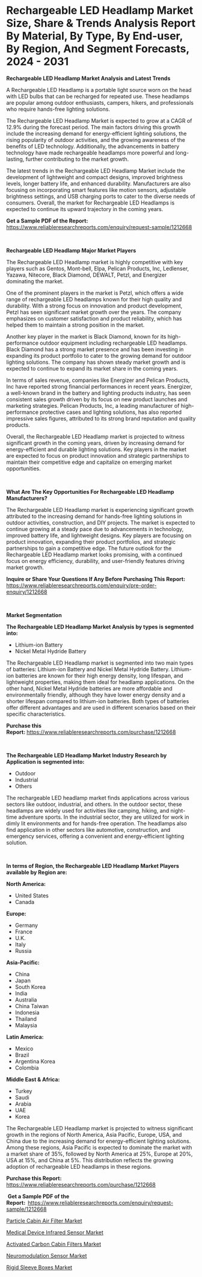 <p><h1>Rechargeable LED Headlamp Market Size, Share & Trends Analysis Report By Material, By Type, By End-user, By Region, And Segment Forecasts, 2024 - 2031</h1></p><p><strong>Rechargeable LED Headlamp Market Analysis and Latest Trends</strong></p>
<p><p>A Rechargeable LED Headlamp is a portable light source worn on the head with LED bulbs that can be recharged for repeated use. These headlamps are popular among outdoor enthusiasts, campers, hikers, and professionals who require hands-free lighting solutions.</p><p>The Rechargeable LED Headlamp Market is expected to grow at a CAGR of 12.9% during the forecast period. The main factors driving this growth include the increasing demand for energy-efficient lighting solutions, the rising popularity of outdoor activities, and the growing awareness of the benefits of LED technology. Additionally, the advancements in battery technology have made rechargeable headlamps more powerful and long-lasting, further contributing to the market growth.</p><p>The latest trends in the Rechargeable LED Headlamp Market include the development of lightweight and compact designs, improved brightness levels, longer battery life, and enhanced durability. Manufacturers are also focusing on incorporating smart features like motion sensors, adjustable brightness settings, and USB charging ports to cater to the diverse needs of consumers. Overall, the market for Rechargeable LED Headlamps is expected to continue its upward trajectory in the coming years.</p></p>
<p><strong>Get a Sample PDF of the Report:&nbsp;</strong> <a href="https://www.reliableresearchreports.com/enquiry/request-sample/1212668">https://www.reliableresearchreports.com/enquiry/request-sample/1212668</a></p>
<p>&nbsp;</p>
<p><strong>Rechargeable LED Headlamp Major Market Players</strong></p>
<p><p>The Rechargeable LED Headlamp market is highly competitive with key players such as Gentos, Mont-bell, Elpa, Pelican Products, Inc, Ledlenser, Yazawa, Nitecore, Black Diamond, DEWALT, Petzl, and Energizer dominating the market.</p><p>One of the prominent players in the market is Petzl, which offers a wide range of rechargeable LED headlamps known for their high quality and durability. With a strong focus on innovation and product development, Petzl has seen significant market growth over the years. The company emphasizes on customer satisfaction and product reliability, which has helped them to maintain a strong position in the market.</p><p>Another key player in the market is Black Diamond, known for its high-performance outdoor equipment including rechargeable LED headlamps. Black Diamond has a strong market presence and has been investing in expanding its product portfolio to cater to the growing demand for outdoor lighting solutions. The company has shown steady market growth and is expected to continue to expand its market share in the coming years.</p><p>In terms of sales revenue, companies like Energizer and Pelican Products, Inc have reported strong financial performances in recent years. Energizer, a well-known brand in the battery and lighting products industry, has seen consistent sales growth driven by its focus on new product launches and marketing strategies. Pelican Products, Inc, a leading manufacturer of high-performance protective cases and lighting solutions, has also reported impressive sales figures, attributed to its strong brand reputation and quality products.</p><p>Overall, the Rechargeable LED Headlamp market is projected to witness significant growth in the coming years, driven by increasing demand for energy-efficient and durable lighting solutions. Key players in the market are expected to focus on product innovation and strategic partnerships to maintain their competitive edge and capitalize on emerging market opportunities.</p></p>
<p>&nbsp;</p>
<p><strong>What Are The Key Opportunities For Rechargeable LED Headlamp Manufacturers?</strong></p>
<p><p>The Rechargeable LED Headlamp market is experiencing significant growth attributed to the increasing demand for hands-free lighting solutions in outdoor activities, construction, and DIY projects. The market is expected to continue growing at a steady pace due to advancements in technology, improved battery life, and lightweight designs. Key players are focusing on product innovation, expanding their product portfolios, and strategic partnerships to gain a competitive edge. The future outlook for the Rechargeable LED Headlamp market looks promising, with a continued focus on energy efficiency, durability, and user-friendly features driving market growth.</p></p>
<p><strong>Inquire or Share Your Questions If Any Before Purchasing This Report:</strong> <a href="https://www.reliableresearchreports.com/enquiry/pre-order-enquiry/1212668">https://www.reliableresearchreports.com/enquiry/pre-order-enquiry/1212668</a></p>
<p>&nbsp;</p>
<p><strong>Market Segmentation</strong></p>
<p><strong>The Rechargeable LED Headlamp Market Analysis by types is segmented into:</strong></p>
<p><ul><li>Lithium-ion Battery</li><li>Nickel Metal Hydride Battery</li></ul></p>
<p><p>The Rechargeable LED Headlamp market is segmented into two main types of batteries: Lithium-ion Battery and Nickel Metal Hydride Battery. Lithium-ion batteries are known for their high energy density, long lifespan, and lightweight properties, making them ideal for headlamp applications. On the other hand, Nickel Metal Hydride batteries are more affordable and environmentally friendly, although they have lower energy density and a shorter lifespan compared to lithium-ion batteries. Both types of batteries offer different advantages and are used in different scenarios based on their specific characteristics.</p></p>
<p><strong>Purchase this Report:&nbsp;</strong><a href="https://www.reliableresearchreports.com/purchase/1212668">https://www.reliableresearchreports.com/purchase/1212668</a></p>
<p>&nbsp;</p>
<p><strong>The Rechargeable LED Headlamp Market Industry Research by Application is segmented into:</strong></p>
<p><ul><li>Outdoor</li><li>Industrial</li><li>Others</li></ul></p>
<p><p>The rechargeable LED headlamp market finds applications across various sectors like outdoor, industrial, and others. In the outdoor sector, these headlamps are widely used for activities like camping, hiking, and night-time adventure sports. In the industrial sector, they are utilized for work in dimly lit environments and for hands-free operation. The headlamps also find application in other sectors like automotive, construction, and emergency services, offering a convenient and energy-efficient lighting solution.</p></p>
<p>&nbsp;</p>
<p><strong>In terms of Region, the Rechargeable LED Headlamp Market Players available by Region are:</strong></p>
<p>
    <p> <strong> North America: </strong>
        <ul>
            <li>United States</li>
            <li>Canada</li>
        </ul>
        </p> 
    <p> <strong> Europe: </strong>
        <ul>
            <li>Germany</li>
            <li>France</li>
            <li>U.K.</li>
            <li>Italy</li>
            <li>Russia</li>
        </ul>
        </p> 
    <p> <strong> Asia-Pacific: </strong>
        <ul>
            <li>China</li>
            <li>Japan</li>
            <li>South Korea</li>
            <li>India</li>
            <li>Australia</li>
            <li>China Taiwan</li>
            <li>Indonesia</li>
            <li>Thailand</li>
            <li>Malaysia</li>
        </ul>
        </p> 
    <p> <strong> Latin America: </strong>
        <ul>
            <li>Mexico</li>
            <li>Brazil</li>
            <li>Argentina Korea</li>
            <li>Colombia</li>
        </ul>
        </p> 
    <p> <strong> Middle East & Africa: </strong>
        <ul>
            <li>Turkey</li>
            <li>Saudi</li>
            <li>Arabia</li>
            <li>UAE</li>
            <li>Korea</li>
        </ul>
    </p>
    </p>
<p><p>The Rechargeable LED Headlamp market is projected to witness significant growth in the regions of North America, Asia Pacific, Europe, USA, and China due to the increasing demand for energy-efficient lighting solutions. Among these regions, Asia Pacific is expected to dominate the market with a market share of 35%, followed by North America at 25%, Europe at 20%, USA at 15%, and China at 5%. This distribution reflects the growing adoption of rechargeable LED headlamps in these regions.</p></p>
<p><strong>Purchase this Report: </strong><a href="https://www.reliableresearchreports.com/purchase/1212668">https://www.reliableresearchreports.com/purchase/1212668</a></p>
<p>&nbsp;<strong>Get a Sample PDF of the Report:&nbsp;&nbsp;</strong><a href="https://www.reliableresearchreports.com/enquiry/request-sample/1212668">https://www.reliableresearchreports.com/enquiry/request-sample/1212668</a></p>
<p><strong></strong></p>
<p><p><a href="https://github.com/prosalinda88/Market-Research-Report-List-3/blob/main/particle-cabin-air-filter-market.md">Particle Cabin Air Filter Market</a></p><p><a href="https://github.com/globismark/Market-Research-Report-List-2/blob/main/medical-device-infrared-sensor-market.md">Medical Device Infrared Sensor Market</a></p><p><a href="https://github.com/NorbertYates/Market-Research-Report-List-3/blob/main/activated-carbon-cabin-filters-market.md">Activated Carbon Cabin Filters Market</a></p><p><a href="https://issuu.com/reportprime-2/docs/neuromodulation-sensor-market-size-2030.pptx">Neuromodulation Sensor Market</a></p><p><a href="https://issuu.com/reportprime-2/docs/rigid-sleeve-boxes-market-size-2030.pptx">Rigid Sleeve Boxes Market</a></p></p>